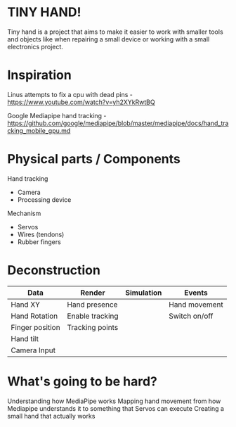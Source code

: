 # TINY HAND!
Tiny hand is a project that aims to make it easier to work with smaller tools and objects like when repairing a small device or working with a small electronics project.

# Inspiration
Linus attempts to fix a cpu with dead pins - https://www.youtube.com/watch?v=yh2XYkRwtBQ

Google Mediapipe hand tracking - https://github.com/google/mediapipe/blob/master/mediapipe/docs/hand_tracking_mobile_gpu.md

# Physical parts / Components

Hand tracking
- Camera
- Processing device

Mechanism
- Servos
- Wires (tendons)
- Rubber fingers

# Deconstruction

|      Data        |     Render      |  Simulation   |     Events    |
|------------------|-----------------| ------------- | ------------- |
| Hand XY          | Hand presence   |               | Hand movement |
| Hand Rotation    | Enable tracking |               | Switch on/off |
| Finger position  | Tracking points |               |               |
| Hand tilt        |                 |               |               |
| Camera Input     |                 |               |               |

# What's going to be hard?
Understanding how MediaPipe works
Mapping hand movement from how Mediapipe understands it to something that Servos can execute
Creating a small hand that actually works
